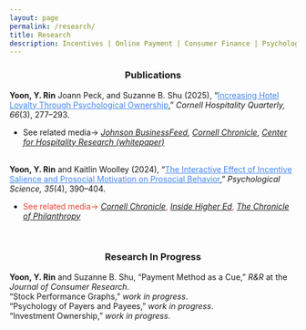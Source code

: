 ```yaml
---
layout: page
permalink: /research/
title: Research
description: Incentives | Online Payment | Consumer Finance | Psychological Ownership
---
```

<h3><div style="text-align: center;"><b>Publications</b></div></h3>
<b>Yoon, Y. Rin</b> Joann Peck, and Suzanne B. Shu (2025), “<a style="color: #4285f4" href="https://doi.org/10.1177/19389655241309634">Increasing Hotel Loyalty Through Psychological Ownership</a>,” <i>Cornell Hospitality Quarterly, 66</i>(3), 277–293.
<ul>
<li><span style="color:theme-color">See related media→ <em><a href="https://business.cornell.edu/hub/2025/03/05/enabling-hotel-guests-customize-their-rooms-fosters-customer-loyalty/">Johnson BusinessFeed</a></em>,  <em><a href="https://news.cornell.edu/stories/2025/03/enabling-hotel-guests-customize-their-rooms-fosters-customer-loyalty">Cornell Chronicle</a></em>, <em><a href="https://">Center for Hospitality Research (whitepaper)</a></em></span></li>
</ul><br>
<b>Yoon, Y. Rin</b> and Kaitlin Woolley (2024), “<a style="color: #4285f4" href="https://journals.sagepub.com/doi/pdf/10.1177/09567976241234560?casa_token=xy88uaJX2gYAAAAA:az7vR526gNd-km8wec-IromU89eAj0QWzDN-QvisO5ePeKzXOxpWIFS-aT8nmO1_7LwhxFJFAV0J">The Interactive Effect of Incentive Salience and Prosocial Motivation on Prosocial Behavior</a>,” <i>Psychological Science, 35</i>(4), 390–404.
<ul>
<li><span style="color:#EA4335">See related media→ <em><a href="https://news.cornell.edu/stories/2024/03/promoting-thank-you-gifts-can-boost-charitable-donations">Cornell Chronicle</a></em>, <a href="https://www.insidehighered.com/news/business/fundraising/2024/03/18/small-thank-you-gifts-may-boost-alumni-donor-engagement"><em>Inside Higher Ed</em></a>, <a href="https://www.philanthropy.com/article/small-thank-you-gifts-encourage-uncommitted-lapsed-donors-to-give-study-finds"><em>The Chronicle of Philanthropy</em></a></span></li>
</ul>
   <!--- 1. [Abstract]({% link misc_pages/abstracts/2019_abstract_socspace.md %})---> 
   <!--- 2. [<a style="color: #3b3b3b" href="https://cornell.box.com/s/pullok30s9g7m0iax11ce64hcdsdds0i">PDF</a>] ---> 
   <!--- 3. <a href="TBD">OSF</a>   ---> 
<br>
<h3><div style="text-align:center"><b>Research In Progress</b></div></h3>
<b>Yoon, Y. Rin</b> and Suzanne B. Shu, “Payment Method as a Cue,” <i>R&R</i> at the <i>Journal of Consumer Research</i>. <br> 
“Stock Performance Graphs,” <i>work in progress</i>. <br>
“Psychology of Payers and Payees,” <i>work in progress</i>. <br>
“Investment Ownership,” <i>work in progress</i>.


 <!--- <h4><span style="color:#bebebe;"><b>Manuscripts Under Review</b> </span></h4> --->


 <!--- <h4><span style="color:#bebebe;"><b>Manuscripts in Preparation</b> </span></h4> --->



 <!--- <h4><span style="color:#bebebe;"><b>Research In Progress</b></span></h4> --->

<!--- - “Short-term rental market,” with Peng Liu and Marcos Medeiros. <h3 class="year">{{2023}}</h3>--->
